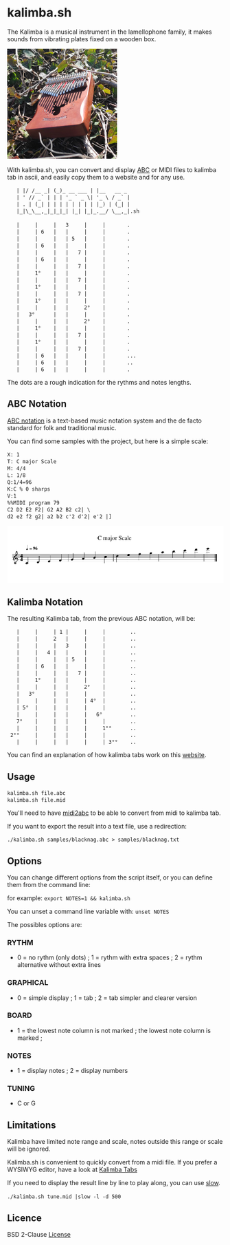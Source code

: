 # kalimba.sh

The Kalimba is a musical instrument in the lamellophone family, it makes sounds from vibrating plates fixed on a wooden box.

![](kalimba.jpg)


With kalimba.sh, you can convert and display [ABC](https://abcnotation.com/) or MIDI files to kalimba tab in ascii, and easily copy them to a website and for any use.



```
   | |/ /__ _| (_)_ __ ___ | |__   __ _
   | ' // _` | | | '_ ` _ \| '_ \ / _` |
   | . | (_| | | | | | | | | |_) | (_| |
   |_|\_\__,_|_|_|_| |_| |_|_.__/ \__,_|.sh
 
   |     |     |   3     |     |       .  
   |     | 6   |   |     |     |       .  
   |     |     |   | 5   |     |       .  
   |     | 6   |   |     |     |       .  
   |     |     |   |   7 |     |       .  
   |     | 6   |   |     |     |       .  
   |     |     |   |   7 |     |       .  
   |     1°    |   |     |     |       .  
   |     |     |   |   7 |     |       .  
   |     1°    |   |     |     |       .  
   |     |     |   |   7 |     |       .  
   |     1°    |   |     |     |       .  
   |     |     |   |     2°    |       .  
   |   3°      |   |     |     |       .  
   |     |     |   |     2°    |       .  
   |     1°    |   |     |     |       .  
   |     |     |   |   7 |     |       .  
   |     1°    |   |     |     |       .  
   |     |     |   |   7 |     |       .  
   |     | 6   |   |     |     |       ...  
   |     | 6   |   |     |     |       ..  
   |     | 6   |   |     |     |       .  
```



The dots are a rough indication for the rythms and notes lengths.





## ABC Notation

[ABC notation](https://abcnotation.com/) is a text-based music notation system and the de facto standard for folk and traditional music. 

You can find some samples with the project, but here is a simple scale:

```
X: 1
T: C major Scale
M: 4/4
L: 1/8
Q:1/4=96
K:C % 0 sharps
V:1
%%MIDI program 79
C2 D2 E2 F2| G2 A2 B2 c2| \
d2 e2 f2 g2| a2 b2 c'2 d'2| e'2 |]
```


![](samples/scale.png)


## Kalimba Notation

The resulting Kalimba tab, from the previous ABC notation, will be:

```
   |     |     | 1 |     |     |        ..  
   |     |     2   |     |     |        ..  
   |     |     |   3     |     |        ..  
   |     |   4 |   |     |     |        ..  
   |     |     |   | 5   |     |        ..  
   |     | 6   |   |     |     |        ..  
   |     |     |   |   7 |     |        ..  
   |     1°    |   |     |     |        ..  
   |     |     |   |     2°    |        ..  
   |   3°      |   |     |     |        ..  
   |     |     |   |     | 4°  |        ..  
   | 5°  |     |   |     |     |        ..  
   |     |     |   |     |   6°         ..  
   7°    |     |   |     |     |        ..  
   |     |     |   |     |     1°°      ..  
 2°°     |     |   |     |     |        ..  
   |     |     |   |     |     | 3°°    ..  

```


You can find an explanation of how kalimba tabs work on this [website](https://www.kalimbamagic.com/info/how-to-play/how-to-read-and-write-kalimba-tablature).





## Usage

```
kalimba.sh file.abc 
kalimba.sh file.mid 
```


You'll need to have [midi2abc](https://sourceforge.net/projects/abcmidi/) to be able to convert from midi to kalimba tab.


If you want to export the result into a text file, use a redirection:

```
./kalimba.sh samples/blacknag.abc > samples/blacknag.txt
```


## Options

You can change different options from the script itself, or you can define them from the command line:

for example:
	``export NOTES=1 && kalimba.sh``

You can unset a command line variable with: 
	``unset NOTES``
	
The possibles options are:

### RYTHM
 - 0 = no rythm (only dots) ; 1 = rythm with extra spaces ; 2 = rythm alternative without extra lines
 
### GRAPHICAL
 - 0 = simple display ; 1 = tab ; 2 = tab simpler and clearer version

### BOARD
 - 1 = the lowest note column is not marked ; the lowest note column is marked ;

### NOTES
 - 1 = display notes ; 2 = display numbers

### TUNING
 - C or G



## Limitations

Kalimba have limited note range and scale, notes outside this range or scale will be ignored. 


Kalimba.sh is convenient to quickly convert from a midi file. If you prefer a WYSIWYG editor, have a look at [Kalimba Tabs](https://github.com/oakleyaidan21/kalimba-tabs)


If you need to display the result line by line to play along, you can use [slow](https://github.com/davidgranstrom/slow).

``./kalimba.sh tune.mid |slow -l -d 500``



## Licence

BSD 2-Clause [License](LICENSE)





